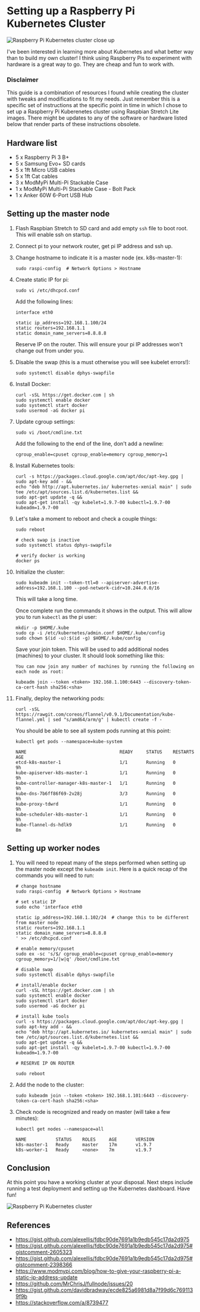<!--//

title: Setting up a Raspberry Pi Kubernetes Cluster
date: 2018-06-10
image: raspberry-pi-kubernetes-cluster-hero.webp
live: true

//-->

# Setting up a Raspberry Pi Kubernetes Cluster

![Raspberry Pi Kubernetes cluster close up](assets/images/raspberry-pi-kubernetes-cluster-hero.webp)

<!-- snippet -->I've been interested in learning more about Kubernetes and what better way than to build my own cluster! I think using Raspberry Pis to experiment with hardware is a great way to go. They are cheap and fun to work with.

### Disclaimer

This guide is a combination of resources I found while creating the cluster with tweaks and modifications to fit my needs. Just remember this is a specific set of instructions at the specific point in time in which I chose to set up a Raspberry Pi Kuberenetes cluster using Raspbian Stretch Lite images. There might be updates to any of the software or hardware listed below that render parts of these instructions obsolete.

## Hardware list

* 5 x Raspberry Pi 3 B+
* 5 x Samsung Evo+ SD cards
* 5 x 1ft Micro USB cables
* 5 x 1ft Cat cables
* 3 x ModMyPi Multi-Pi Stackable Case
* 1 x ModMyPi Multi-Pi Stackable Case - Bolt Pack
* 1 x Anker 60W 6-Port USB Hub

## Setting up the master node

1. Flash Raspbian Stretch to SD card and add empty `ssh` file to boot root. This will enable ssh on startup.
1. Connect pi to your network router, get pi IP address and ssh up.
1. Change hostname to indicate it is a master node (ex. k8s-master-1):

    ```
    sudo raspi-config  # Network Options > Hostname
    ```

1. Create static IP for pi:

    ```
    sudo vi /etc/dhcpcd.conf
    ```

    Add the following lines:

    ```
    interface eth0

    static ip_address=192.168.1.100/24
    static routers=192.168.1.1
    static domain_name_servers=8.8.8.8
    ```

    Reserve IP on the router. This will ensure your pi IP addresses won't change out from under you.

1. Disable the swap (this is a must otherwise you will see kubelet errors!):

    ```
    sudo systemctl disable dphys-swapfile
    ```

1. Install Docker:

    ```
    curl -sSL https://get.docker.com | sh
    sudo systemctl enable docker
    sudo systemctl start docker
    sudo usermod -aG docker pi
    ```

1. Update cgroup settings:

    ```
    sudo vi /boot/cmdline.txt
    ```

    Add the following to the end of the line, don't add a newline:

    ```
    cgroup_enable=cpuset cgroup_enable=memory cgroup_memory=1
    ```

1. Install Kubernetes tools:

    ```
    curl -s https://packages.cloud.google.com/apt/doc/apt-key.gpg | sudo apt-key add - &&
    echo "deb http://apt.kubernetes.io/ kubernetes-xenial main" | sudo tee /etc/apt/sources.list.d/kubernetes.list &&
    sudo apt-get update -q &&
    sudo apt-get install -qy kubelet=1.9.7-00 kubectl=1.9.7-00 kubeadm=1.9.7-00
    ```

1. Let's take a moment to reboot and check a couple things:

    ```
    sudo reboot

    # check swap is inactive
    sudo systemctl status dphys-swapfile

    # verify docker is working
    docker ps
    ```

1. Initialize the cluster:

    ```
    sudo kubeadm init --token-ttl=0 --apiserver-advertise-address=192.168.1.100 --pod-network-cidr=10.244.0.0/16
    ```

    This will take a long time.

    Once complete run the commands it shows in the output. This will allow you to run `kubectl` as the pi user:

    ```
    mkdir -p $HOME/.kube
    sudo cp -i /etc/kubernetes/admin.conf $HOME/.kube/config
    sudo chown $(id -u):$(id -g) $HOME/.kube/config
    ```

    Save your join token. This will be used to add additional nodes (machines) to your cluster. It should look something like this:

    ```
    You can now join any number of machines by running the following on each node as root:

    kubeadm join --token <token> 192.168.1.100:6443 --discovery-token-ca-cert-hash sha256:<sha>
    ```

1. Finally, deploy the networking pods:

    ```
    curl -sSL https://rawgit.com/coreos/flannel/v0.9.1/Documentation/kube-flannel.yml | sed "s/amd64/arm/g" | kubectl create -f -
    ```

    You should be able to see all system pods running at this point:

    ```
    kubectl get pods --namespace=kube-system

    NAME                                   READY     STATUS    RESTARTS   AGE
    etcd-k8s-master-1                      1/1       Running   0          9h
    kube-apiserver-k8s-master-1            1/1       Running   0          9h
    kube-controller-manager-k8s-master-1   1/1       Running   0          9h
    kube-dns-7b6ff86f69-2v28j              3/3       Running   0          9h
    kube-proxy-tdwrd                       1/1       Running   0          9h
    kube-scheduler-k8s-master-1            1/1       Running   0          9h
    kube-flannel-ds-hdlk9                  1/1       Running   0          8m
    ```

## Setting up worker nodes

1. You will need to repeat many of the steps performed when setting up the master node except the `kubeadm init`. Here is a quick recap of the commands you will need to run:

    ```
    # change hostname
    sudo raspi-config  # Network Options > Hostname

    # set static IP
    sudo echo 'interface eth0

    static ip_address=192.168.1.102/24  # change this to be different from master node
    static routers=192.168.1.1
    static domain_name_servers=8.8.8.8
    ' >> /etc/dhcpcd.conf

    # enable memory/cpuset
    sudo ex -sc 's/$/ cgroup_enable=cpuset cgroup_enable=memory cgroup_memory=1/|w|q' /boot/cmdline.txt

    # disable swap
    sudo systemctl disable dphys-swapfile

    # install/enable docker
    curl -sSL https://get.docker.com | sh
    sudo systemctl enable docker
    sudo systemctl start docker
    sudo usermod -aG docker pi

    # install kube tools
    curl -s https://packages.cloud.google.com/apt/doc/apt-key.gpg | sudo apt-key add - &&
    echo "deb http://apt.kubernetes.io/ kubernetes-xenial main" | sudo tee /etc/apt/sources.list.d/kubernetes.list &&
    sudo apt-get update -q &&
    sudo apt-get install -qy kubelet=1.9.7-00 kubectl=1.9.7-00 kubeadm=1.9.7-00

    # RESERVE IP ON ROUTER

    sudo reboot
    ```

1. Add the node to the cluster:

    ```
    sudo kubeadm join --token <token> 192.168.1.101:6443 --discovery-token-ca-cert-hash sha256:<sha>
    ```

1. Check node is recognized and ready on master (will take a few minutes):

    ```
    kubectl get nodes --namespace=all

    NAME           STATUS    ROLES     AGE       VERSION
    k8s-master-1   Ready     master    17m       v1.9.7
    k8s-worker-1   Ready     <none>    7m        v1.9.7
    ```

## Conclusion

At this point you have a working cluster at your disposal. Next steps include running a test deployment and setting up the Kubernetes dashboard. Have fun!

![Raspberry Pi Kubernetes cluster](assets/images/raspberry-pi-kubernetes-cluster.webp)

## References

* https://gist.github.com/alexellis/fdbc90de7691a1b9edb545c17da2d975
* https://gist.github.com/alexellis/fdbc90de7691a1b9edb545c17da2d975#gistcomment-2605323
* https://gist.github.com/alexellis/fdbc90de7691a1b9edb545c17da2d975#gistcomment-2398366
* https://www.modmypi.com/blog/how-to-give-your-raspberry-pi-a-static-ip-address-update
* https://github.com/MrChrisJ/fullnode/issues/20
* https://gist.github.com/davidbradway/ecde825a6981d8a7f99d6c7691139f9b
* https://stackoverflow.com/a/8739477
